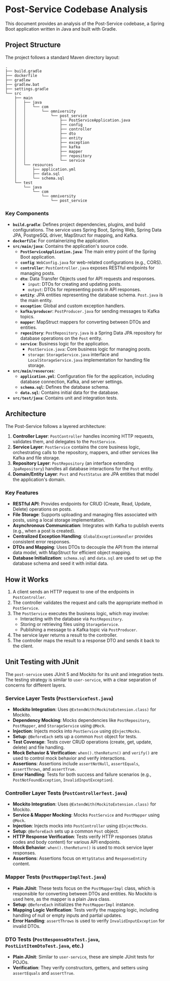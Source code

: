# Post-Service Codebase Analysis

This document provides an analysis of the Post-Service codebase, a Spring Boot application written in Java and built with Gradle.

## Project Structure

The project follows a standard Maven directory layout:

```
.
├── build.gradle
├── dockerfile
├── gradlew
├── gradlew.bat
├── settings.gradle
└── src
    ├── main
    │   ├── java
    │   │   └── com
    │   │       └── omniversity
    │   │           └── post_service
    │   │               ├── PostServiceApplication.java
    │   │               ├── config
    │   │               ├── controller
    │   │               ├── dto
    │   │               ├── entity
    │   │               ├── exception
    │   │               ├── kafka
    │   │               ├── mapper
    │   │               ├── repository
    │   │               └── service
    │   └── resources
    │       ├── application.yml
    │       ├── data.sql
    │       └── schema.sql
    └── test
        └── java
            └── com
                └── omniversity
                    └── post_service
```

### Key Components

*   **`build.gradle`**: Defines project dependencies, plugins, and build configurations. The service uses Spring Boot, Spring Web, Spring Data JPA, PostgreSQL driver, MapStruct for mapping, and Kafka.
*   **`dockerfile`**: For containerizing the application.
*   **`src/main/java`**: Contains the application's source code.
    *   **`PostServiceApplication.java`**: The main entry point of the Spring Boot application.
    *   **`config`**: `WebConfig.java` for web-related configurations (e.g., CORS).
    *   **`controller`**: `PostController.java` exposes RESTful endpoints for managing posts.
    *   **`dto`**: Data Transfer Objects used for API requests and responses.
        *   `input`: DTOs for creating and updating posts.
        *   `output`: DTOs for representing posts in API responses.
    *   **`entity`**: JPA entities representing the database schema. `Post.java` is the main entity.
    *   **`exception`**: Global and custom exception handlers.
    *   **`kafka/producer`**: `PostProducer.java` for sending messages to Kafka topics.
    *   **`mapper`**: MapStruct mappers for converting between DTOs and entities.
    *   **`repository`**: `PostRepository.java` is a Spring Data JPA repository for database operations on the `Post` entity.
    *   **`service`**: Business logic for the application.
        *   `PostService.java`: Core business logic for managing posts.
        *   `storage`: `StorageService.java` interface and `LocalStorageService.java` implementation for handling file storage.
*   **`src/main/resources`**:
    *   **`application.yml`**: Configuration file for the application, including database connection, Kafka, and server settings.
    *   **`schema.sql`**: Defines the database schema.
    *   **`data.sql`**: Contains initial data for the database.
*   **`src/test/java`**: Contains unit and integration tests.

## Architecture

The Post-Service follows a layered architecture:

1.  **Controller Layer**: `PostController` handles incoming HTTP requests, validates them, and delegates to the `PostService`.
2.  **Service Layer**: `PostService` contains the core business logic, orchestrating calls to the repository, mappers, and other services like Kafka and file storage.
3.  **Repository Layer**: `PostRepository` (an interface extending `JpaRepository`) handles all database interactions for the `Post` entity.
4.  **Domain/Entity Layer**: `Post` and `PostStatus` are JPA entities that model the application's domain.

### Key Features

*   **RESTful API**: Provides endpoints for CRUD (Create, Read, Update, Delete) operations on posts.
*   **File Storage**: Supports uploading and managing files associated with posts, using a local storage implementation.
*   **Asynchronous Communication**: Integrates with Kafka to publish events (e.g., when a post is created).
*   **Centralized Exception Handling**: `GlobalExceptionHandler` provides consistent error responses.
*   **DTOs and Mapping**: Uses DTOs to decouple the API from the internal data model, with MapStruct for efficient object mapping.
*   **Database Initialization**: `schema.sql` and `data.sql` are used to set up the database schema and seed it with initial data.

## How it Works

1.  A client sends an HTTP request to one of the endpoints in `PostController`.
2.  The controller validates the request and calls the appropriate method in `PostService`.
3.  The `PostService` executes the business logic, which may involve:
    *   Interacting with the database via `PostRepository`.
    *   Storing or retrieving files using `StorageService`.
    *   Publishing a message to a Kafka topic via `PostProducer`.
4.  The service layer returns a result to the controller.
5.  The controller maps the result to a response DTO and sends it back to the client.

## Unit Testing with JUnit

The `post-service` uses JUnit 5 and Mockito for its unit and integration tests. The testing strategy is similar to `user-service`, with a clear separation of concerns for different layers.

### Service Layer Tests (`PostServiceTest.java`)

*   **Mockito Integration**: Uses `@ExtendWith(MockitoExtension.class)` for Mockito.
*   **Dependency Mocking**: Mocks dependencies like `PostRepository`, `PostMapper`, and `StorageService` using `@Mock`.
*   **Injection**: Injects mocks into `PostService` using `@InjectMocks`.
*   **Setup**: `@BeforeEach` sets up a common `Post` object for tests.
*   **Test Coverage**: Tests cover CRUD operations (create, get, update, delete) and file handling.
*   **Mock Behavior & Verification**: `when().thenReturn()` and `verify()` are used to control mock behavior and verify interactions.
*   **Assertions**: Assertions include `assertNotNull`, `assertEquals`, `assertThrows`, and `assertTrue`.
*   **Error Handling**: Tests for both success and failure scenarios (e.g., `PostNotFoundException`, `InvalidInputException`).

### Controller Layer Tests (`PostControllerTest.java`)

*   **Mockito Integration**: Uses `@ExtendWith(MockitoExtension.class)` for Mockito.
*   **Service & Mapper Mocking**: Mocks `PostService` and `PostMapper` using `@Mock`.
*   **Injection**: Injects mocks into `PostController` using `@InjectMocks`.
*   **Setup**: `@BeforeEach` sets up a common `Post` object.
*   **HTTP Response Verification**: Tests verify HTTP responses (status codes and body content) for various API endpoints.
*   **Mock Behavior**: `when().thenReturn()` is used to mock service layer responses.
*   **Assertions**: Assertions focus on `HttpStatus` and `ResponseEntity` content.

### Mapper Tests (`PostMapperImplTest.java`)

*   **Plain JUnit**: These tests focus on the `PostMapperImpl` class, which is responsible for converting between DTOs and entities. No Mockito is used here, as the mapper is a plain Java class.
*   **Setup**: `@BeforeEach` initializes the `PostMapperImpl` instance.
*   **Mapping Logic Verification**: Tests verify the mapping logic, including handling of null or empty inputs and partial updates.
*   **Error Handling**: `assertThrows` is used to verify `InvalidInputException` for invalid DTOs.

### DTO Tests (`PostResponseDtoTest.java`, `PostListItemDtoTest.java`, etc.)

*   **Plain JUnit**: Similar to `user-service`, these are simple JUnit tests for POJOs.
*   **Verification**: They verify constructors, getters, and setters using `assertEquals` and `assertTrue`.